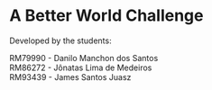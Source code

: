 # A Better World Challenge

Developed by the students:

RM79990 - Danilo Manchon dos Santos  
RM86272 - Jônatas Lima de Medeiros  
RM93439 - James Santos Juasz
